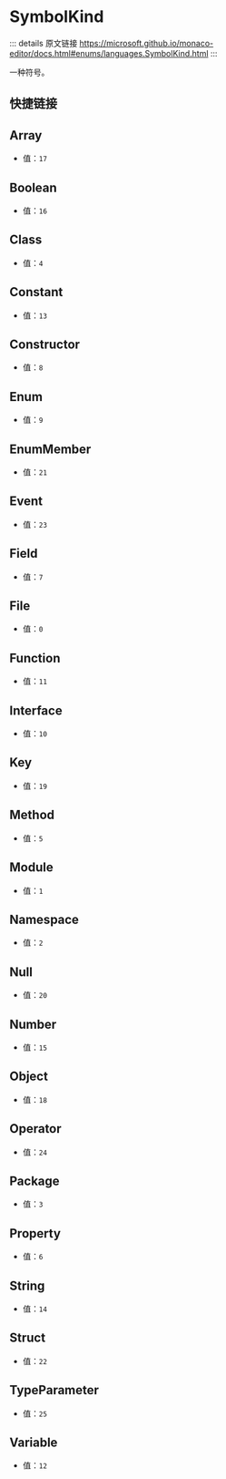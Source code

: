 # SymbolKind
        
::: details 原文链接
https://microsoft.github.io/monaco-editor/docs.html#enums/languages.SymbolKind.html
:::

一种符号。

## 快捷链接
<script setup>

const data = [
  { icon: "P", link: "Array" },
  { icon: "P", link: "Boolean" },
  { icon: "P", link: "Class" },
  { icon: "P", link: "Constant" },
  { icon: "P", link: "Constructor" },
  { icon: "P", link: "Enum" },
  { icon: "P", link: "EnumMember" },
  { icon: "P", link: "Event" },
  { icon: "P", link: "Field" },
  { icon: "P", link: "File" },
  { icon: "P", link: "Function" },
  { icon: "P", link: "Interface" },
  { icon: "P", link: "Key" },
  { icon: "P", link: "Method" },
  { icon: "P", link: "Module" },
  { icon: "P", link: "Namespace" },
  { icon: "P", link: "Null" },
  { icon: "P", link: "Number" },
  { icon: "P", link: "Object" },
  { icon: "P", link: "Operator" },
  { icon: "P", link: "Package" },
  { icon: "P", link: "Property" },
  { icon: "P", link: "String" },
  { icon: "P", link: "Struct" },
  { icon: "P", link: "TypeParameter" },
  { icon: "P", link: "Variable" },
];

</script>
<dataItems :data="data" />

## Array
- 值：`17`

## Boolean
- 值：`16`

## Class
- 值：`4`

## Constant
- 值：`13`

## Constructor
- 值：`8`

## Enum
- 值：`9`

## EnumMember
- 值：`21`

## Event
- 值：`23`

## Field
- 值：`7`

## File
- 值：`0`

## Function
- 值：`11`

## Interface
- 值：`10`

## Key
- 值：`19`

## Method
- 值：`5`

## Module
- 值：`1`

## Namespace
- 值：`2`

## Null
- 值：`20`

## Number
- 值：`15`

## Object
- 值：`18`

## Operator
- 值：`24`

## Package
- 值：`3`

## Property
- 值：`6`

## String
- 值：`14`

## Struct
- 值：`22`

## TypeParameter
- 值：`25`

## Variable
- 值：`12`
